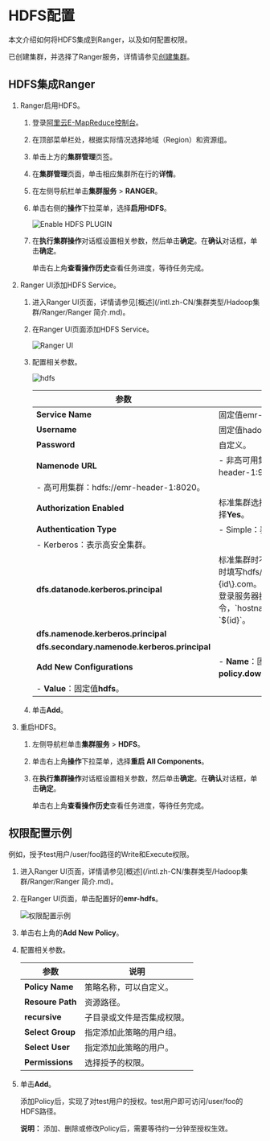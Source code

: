# HDFS配置

本文介绍如何将HDFS集成到Ranger，以及如何配置权限。

已创建集群，并选择了Ranger服务，详情请参见[创建集群](/intl.zh-CN/集群管理/集群配置/创建集群.md)。

## HDFS集成Ranger

1.  Ranger启用HDFS。

    1.  登录[阿里云E-MapReduce控制台](https://emr.console.aliyun.com/)。

    2.  在顶部菜单栏处，根据实际情况选择地域（Region）和资源组。

    3.  单击上方的**集群管理**页签。

    4.  在**集群管理**页面，单击相应集群所在行的**详情**。

    5.  在左侧导航栏单击**集群服务** \> **RANGER**。

    6.  单击右侧的**操作**下拉菜单，选择**启用HDFS**。

        ![Enable HDFS PLUGIN](https://static-aliyun-doc.oss-accelerate.aliyuncs.com/assets/img/zh-CN/6998197951/p11456.png)

    7.  在**执行集群操作**对话框设置相关参数，然后单击**确定**。在**确认**对话框，单击**确定**。

        单击右上角**查看操作历史**查看任务进度，等待任务完成。

2.  Ranger UI添加HDFS Service。

    1.  进入Ranger UI页面，详情请参见[概述](/intl.zh-CN/集群类型/Hadoop集群/Ranger/Ranger 简介.md)。

    2.  在Ranger UI页面添加HDFS Service。

        ![Ranger UI](https://static-aliyun-doc.oss-accelerate.aliyuncs.com/assets/img/zh-CN/5157459951/p11479.png)

    3.  配置相关参数。

        ![hdfs](https://static-aliyun-doc.oss-accelerate.aliyuncs.com/assets/img/zh-CN/7781027951/p112304.png)

        |参数|说明|
        |--|--|
        |**Service Name**|固定值emr-hdfs。|
        |**Username**|固定值hadoop。|
        |**Password**|自定义。|
        |**Namenode URL**|        -   非高可用集群：hdfs://emr-header-1:9000。
        -   高可用集群：hdfs://emr-header-1:8020。 |
        |**Authorization Enabled**|标准集群选择**No**；高安全集群选择**Yes**。|
        |**Authentication Type**|        -   Simple：表示标准集群。
        -   Kerberos：表示高安全集群。 |
        |**dfs.datanode.kerberos.principal**|标准集群时不填写；高安全集群时填写hdfs/\_HOST@EMR.$\{id\}.com。 **说明：** 您可以登录服务器执行`hostname`命令，`hostname`中的数字即为`${id}`。 |
        |**dfs.namenode.kerberos.principal**|
        |**dfs.secondary.namenode.kerberos.principal**|
        |**Add New Configurations**|        -   **Name**：固定值**policy.download.auth.users**。
        -   **Value**：固定值**hdfs**。 |

    4.  单击**Add**。

3.  重启HDFS。

    1.  左侧导航栏单击**集群服务** \> **HDFS**。

    2.  单击右上角**操作**下拉菜单，选择**重启 All Components**。

    3.  在**执行集群操作**对话框设置相关参数，然后单击**确定**。在**确认**对话框，单击**确定**。

        单击右上角**查看操作历史**查看任务进度，等待任务完成。


## 权限配置示例

例如，授予test用户/user/foo路径的Write和Execute权限。

1.  进入Ranger UI页面，详情请参见[概述](/intl.zh-CN/集群类型/Hadoop集群/Ranger/Ranger 简介.md)。

2.  在Ranger UI页面，单击配置好的**emr-hdfs**。

    ![权限配置示例](https://static-aliyun-doc.oss-accelerate.aliyuncs.com/assets/img/zh-CN/7998197951/p11482.png)

3.  单击右上角的**Add New Policy**。

4.  配置相关参数。

    |参数|说明|
    |--|--|
    |**Policy Name**|策略名称，可以自定义。|
    |**Resoure Path**|资源路径。|
    |**recursive**|子目录或文件是否集成权限。|
    |**Select Group**|指定添加此策略的用户组。|
    |**Select User**|指定添加此策略的用户。|
    |**Permissions**|选择授予的权限。|

5.  单击**Add**。

    添加Policy后，实现了对test用户的授权。test用户即可访问/user/foo的HDFS路径。

    **说明：** 添加、删除或修改Policy后，需要等待约一分钟至授权生效。


